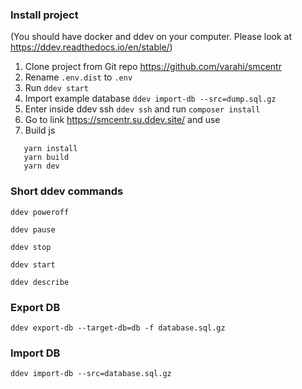 
### Install project 

(You should have docker and ddev on your computer. Please look at https://ddev.readthedocs.io/en/stable/)
1. Clone project from Git repo https://github.com/varahi/smcentr
2. Rename ```.env.dist``` to ```.env```
3. Run ```ddev start```
4. Import example database ```ddev import-db --src=dump.sql.gz```
5. Enter inside ddev ssh 
```ddev ssh``` and run ```composer install```
6. Go to link https://smcentr.su.ddev.site/ and use
7. Build js 
```shell
   yarn install
   yarn build
   yarn dev
```

### Short ddev commands

```shell
ddev poweroff

ddev pause

ddev stop

ddev start

ddev describe
```

### Export DB
```shell
ddev export-db --target-db=db -f database.sql.gz
```

### Import DB
```shell
ddev import-db --src=database.sql.gz
```